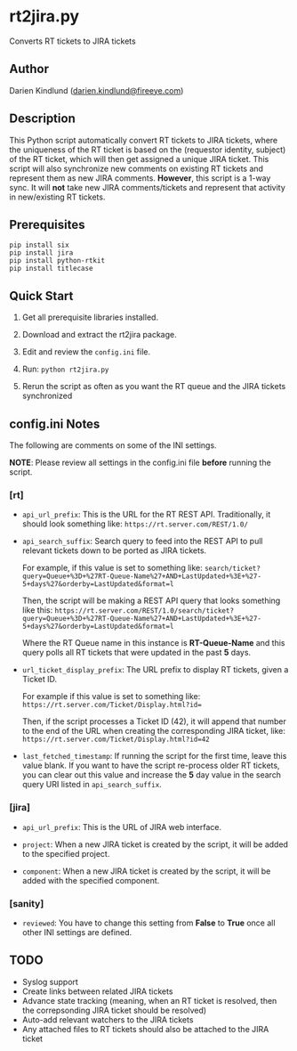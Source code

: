 # rt2jira.py #
Converts RT tickets to JIRA tickets

## Author ##

Darien Kindlund (darien.kindlund@fireeye.com)

## Description ##

This Python script automatically convert RT tickets to JIRA tickets, where the uniqueness of the RT ticket is based on the (requestor identity, subject) of the RT ticket, which will then get assigned a unique JIRA ticket.  This script will also synchronize new comments on existing RT tickets and represent them as new JIRA comments.  **However**, this script is a 1-way sync.  It will **not** take new JIRA comments/tickets and represent that activity in new/existing RT tickets.

## Prerequisites ##

    pip install six
    pip install jira
    pip install python-rtkit
    pip install titlecase

## Quick Start ##

1. Get all prerequisite libraries installed.

2. Download and extract the rt2jira package.

3. Edit and review the `config.ini` file.

4. Run: `python rt2jira.py`

5. Rerun the script as often as you want the RT queue and the JIRA tickets synchronized

## config.ini Notes ##

The following are comments on some of the INI settings.

**NOTE**: Please review all settings in the config.ini file **before** running the script.

### [rt] ###
* `api_url_prefix`: This is the URL for the RT REST API.  Traditionally, it should look something like:
    `https://rt.server.com/REST/1.0/`

* `api_search_suffix`: Search query to feed into the REST API to pull relevant tickets down to be ported as JIRA tickets.

    For example, if this value is set to something like:
    `search/ticket?query=Queue+%3D+%27RT-Queue-Name%27+AND+LastUpdated+%3E+%27-5+days%27&orderby=LastUpdated&format=l`

    Then, the script will be making a REST API query that looks something like this:
    `https://rt.server.com/REST/1.0/search/ticket?query=Queue+%3D+%27RT-Queue-Name%27+AND+LastUpdated+%3E+%27-5+days%27&orderby=LastUpdated&format=l`

    Where the RT Queue name in this instance is **RT-Queue-Name** and this query polls all RT tickets that were updated in the past **5** days.

* `url_ticket_display_prefix`: The URL prefix to display RT tickets, given a Ticket ID.

    For example if this value is set to something like:
    `https://rt.server.com/Ticket/Display.html?id=`

    Then, if the script processes a Ticket ID (42), it will append that number to the end of the URL when creating the corresponding JIRA ticket, like:
    `https://rt.server.com/Ticket/Display.html?id=42`

* `last_fetched_timestamp`: If running the script for the first time, leave this value blank.  If you want to have the script re-process older RT tickets, you can clear out this value and increase the **5** day value in the search query URI listed in `api_search_suffix`.

### [jira] ###

* `api_url_prefix`: This is the URL of JIRA web interface.

* `project`: When a new JIRA ticket is created by the script, it will be added to the specified project.

* `component`: When a new JIRA ticket is created by the script, it will be added with the specified component.

### [sanity] ###

* `reviewed`: You have to change this setting from **False** to **True** once all other INI settings are defined.

## TODO ##

* Syslog support
* Create links between related JIRA tickets
* Advance state tracking (meaning, when an RT ticket is resolved, then the correpsonding JIRA ticket should be resolved)
* Auto-add relevant watchers to the JIRA tickets
* Any attached files to RT tickets should also be attached to the JIRA ticket

